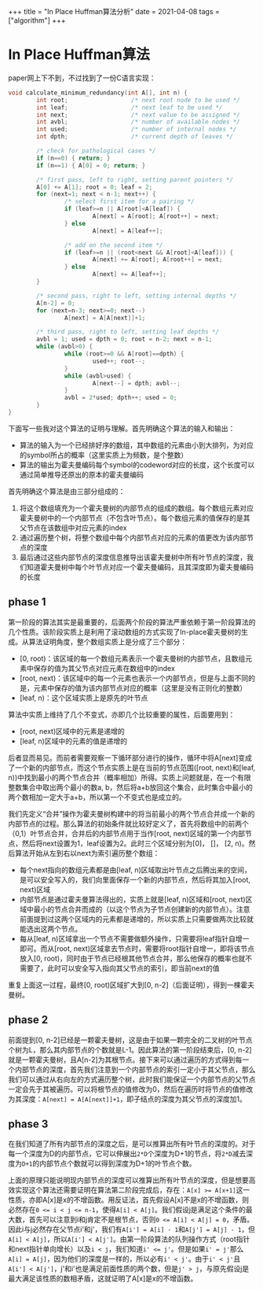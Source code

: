 +++
title = "In Place Huffman算法分析"
date = 2021-04-08
tags = ["algorithm"]
+++


# In Place Huffman算法

paper网上下不到，不过找到了一份C语言实现：

```c
void calculate_minimum_redundancy(int A[], int n) {
        int root;                  /* next root node to be used */
        int leaf;                  /* next leaf to be used */
        int next;                  /* next value to be assigned */
        int avbl;                  /* number of available nodes */
        int used;                  /* number of internal nodes */
        int dpth;                  /* current depth of leaves */

        /* check for pathological cases */
        if (n==0) { return; }
        if (n==1) { A[0] = 0; return; }

        /* first pass, left to right, setting parent pointers */
        A[0] += A[1]; root = 0; leaf = 2;
        for (next=1; next < n-1; next++) {
                /* select first item for a pairing */
                if (leaf>=n || A[root]<A[leaf]) {
                        A[next] = A[root]; A[root++] = next;
                } else
                        A[next] = A[leaf++];

                /* add on the second item */
                if (leaf>=n || (root<next && A[root]<A[leaf])) {
                        A[next] += A[root]; A[root++] = next;
                } else
                        A[next] += A[leaf++];
        }

        /* second pass, right to left, setting internal depths */
        A[n-2] = 0;
        for (next=n-3; next>=0; next--)
                A[next] = A[A[next]]+1;

        /* third pass, right to left, setting leaf depths */
        avbl = 1; used = dpth = 0; root = n-2; next = n-1;
        while (avbl>0) {
                while (root>=0 && A[root]==dpth) {
                        used++; root--;
                }
                while (avbl>used) {
                        A[next--] = dpth; avbl--;
                }
                avbl = 2*used; dpth++; used = 0;
        }
}
```

下面写一些我对这个算法的证明与理解。首先明确这个算法的输入和输出：

* 算法的输入为一个已经排好序的数组，其中数组的元素由小到大排列，为对应的symbol所占的概率（这里实质上为频数，是个整数）
* 算法的输出为霍夫曼编码每个symbol的codeword对应的长度，这个长度可以通过简单推导还原出的原本的霍夫曼编码

首先明确这个算法是由三部分组成的：

1. 将这个数组填充为一个霍夫曼树的内部节点的组成的数组。每个数组元素对应霍夫曼树中的一个内部节点（不包含叶节点）。每个数组元素的值保存的是其父节点在该数组中对应元素的index
2. 通过遍历整个树，将整个数组中每个内部节点对应的元素的值更改为该内部节点的深度
3. 最后通过这些内部节点的深度信息推导出该霍夫曼树中所有叶节点的深度，我们知道霍夫曼树中每个叶节点对应一个霍夫曼编码，且其深度即为霍夫曼编码的长度

## phase 1

第一阶段的算法其实是最重要的，后面两个阶段的算法严重依赖于第一阶段算法的几个性质。该阶段实质上是利用了滚动数组的方式实现了In-place霍夫曼树的生成。从算法证明角度，整个数组实质上是分成了三个部分：

* [0, root)：该区域的每一个数组元素表示一个霍夫曼树的内部节点，且数组元素中保存的值为其父节点对应元素在数组中的index
* [root, next)：该区域中的每一个元素也表示一个内部节点，但是与上面不同的是，元素中保存的值为该内部节点对应的概率（这里是没有正则化的整数）
* [leaf, n)：这个区域实质上是原先的叶节点

算法中实质上维持了几个不变式，亦即几个比较重要的属性，后面要用到：

* [root, next)区域中的元素是递增的
* [leaf, n)区域中的元素的值是递增的

后者显而易见。而前者需要观察一下循环部分进行的操作，循环中将A[next]变成了一个新的内部节点，而这个节点实质上是在当前的节点范围([root, next)和[leaf, n))中找到最小的两个节点合并（概率相加）所得。实质上问题就是，在一个有限整数集合中取出两个最小的数a, b，然后将a+b放回这个集合，此时集合中最小的两个数相加一定大于a+b，所以第一个不变式也是成立的。

我们先定义“合并”操作为霍夫曼树构建中的将当前最小的两个节点合并成一个新的内部节点的过程。那么算法的初始条件就比较好定义了，首先将数组中的前两个（0,1）叶节点合并，合并后的内部节点用于当作[root, next)区域的第一个内部节点，然后将next设置为1，leaf设置为2。此时三个区域分别为[0]， []， [2, n)。然后算法开始从左到右以next为索引遍历整个数组：

* 每个next指向的数组元素都是由[leaf, n)区域取出叶节点之后腾出来的空间，是可以安全写入的，我们向里面保存一个新的内部节点，然后将其加入[root, next)区域
* 内部节点是通过霍夫曼算法得出的，实质上就是[leaf, n)区域和[root, next)区域中最小的节点合并而成的（以这个节点为子节点创建新的内部节点）。注意前面提到过这两个区域内的元素都是递增的，所以实质上只需要做两次比较就能选出这两个节点。
* 每从[leaf, n)区域拿出一个节点不需要做额外操作，只需要将leaf指针自增一即可。而从[root, next)区域拿去节点时，需要将root指针自增一，即将该节点放入[0, root)，同时由于节点已经根其他节点合并，那么他保存的概率也就不需要了，此时可以安全写入指向其父节点的索引，即当前next的值

重复上面这一过程，最终[0, root)区域扩大到[0, n-2]（后面证明），得到一棵霍夫曼树。

## phase 2

前面提到[0, n-2]已经是一颗霍夫曼树，这是由于如果一颗完全的二叉树的叶节点个树为L，那么其内部节点的个数就是L-1。因此算法的第一阶段结束后，[0, n-2]就是一颗霍夫曼树，且A[n-2]为其根节点。接下来可以通过遍历的方式得到每一个内部节点的深度，首先我们注意到一个内部节点的索引一定小于其父节点，那么我们可以通过从右向左的方式遍历整个树，此时我们能保证一个内部节点的父节点一定会先于其被遍历。可以将根节点的值修改为0，然后在遍历时将节点的值修改为其深度：`A[next] = A[A[next]]+1`，即子结点的深度为其父节点的深度加1。

## phase 3

在我们知道了所有内部节点的深度之后，是可以推算出所有叶节点的深度的。对于每一个深度为D的内部节点，它可以伸展出`2*D`个深度为D+1的节点，将`2*D`减去深度为`D+1`的内部节点个数就可以得到深度为D+1的叶节点个数。

上面的原理只能说明现内部节点的深度可以推算出所有叶节点的深度，但是想要高效实现这个算法还需要证明在算法第二阶段完成后，存在：`A[x] >= A[x+1]`这一性质，亦即A[x]是x的不增函数。用反证法，首先假设A[x]不是x的不增函数，则必然存在`0 <= i < j <= n-1`，使得`A[i] < A[j]`。我们假设j是满足这个条件的最大数，首先可以注意到i和j肯定不是根节点，否则`0 <= A[i] < A[j] = 0`，矛盾。因此i与j必然存在父节点i'和j'，我们有`A[i'] = A[i] - 1`和`A[j'] = A[j] - 1`，但`A[i] < A[j]`，所以`A[i'] < A[j']`。由第一阶段算法的队列操作方式（root指针和next指针单向增长）以及`i < j`，我们知道`i' <= j'`。但是如果`i' = j'`那么`A[i] = A[j]`，因为他们的深度是一样的，所以必有`i' < j'`。由于`i' < j'`且`A[i'] < A[j']`，j'和i'也是满足前面性质的两个数，但是`j' > j`，与原先假设j是最大满足该性质的数相矛盾，这就证明了A[x]是x的不增函数。
